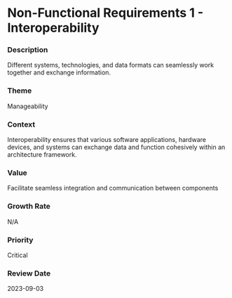 

#  Non-Functional Requirements 1 - Interoperability



### Description

<p>Different systems, technologies, and data formats can seamlessly work together and exchange information.</p>




### Theme

Manageability





### Context

<p>Interoperability ensures that various software applications, hardware devices, and systems can exchange data and function cohesively within an architecture framework.</p>





### Value

Facilitate seamless integration and communication between components





### Growth Rate

N/A









### Priority

Critical



















### Review Date

2023-09-03

